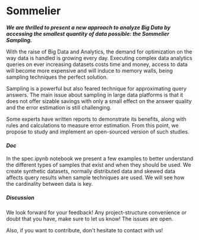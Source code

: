# Sommelier

***We are thrilled to present a new approach to analyze Big Data by accessing the smallest quantity of data possible: the Sommelier Sampling.***


With the raise of Big Data and Analytics, the demand for optimization on the way data is handled is growing every day. Executing complex data analytics queries on ever increasing datasets costs time and money, access to data will become more expensive and will induce to memory walls, being sampling techniques the perfect solution.   

Sampling is a powerful but also feared technique for approximating query answers. The main issue about sampling in large data platforms is that it does not offer sizable savings with only a small effect on the answer quality and the error estimation is still challenging.  

Some experts have written reports to demonstrate its benefits, along with rules and calculations  to measure error estimation. From this point, we propose to study and implement an open-sourced version of such studies. 


#### ***Doc***

In the spec.ipynb notebook we present a few examples to better understand the different types of samples that exist and when they should be used.
We create synthetic datasets, normally distributed data and skewed data affects query results when sample techniques are used. We will see how the cardinality between data is key. 

##### ***Discussion***

We look forward for your feedback! Any project-structure convenience or doubt that you have, make sure to let us know! The issues are open.

Also, if you want to contribute, don't hesitate to contact with us!